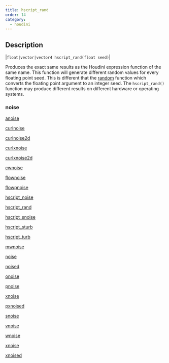 ```yaml
---
title: hscript_rand
order: 14
category:
  - houdini
---
```


## Description

|`float|vector|vector4 hscript_rand(float seed)`|

Produces the exact same results as the Houdini expression function of the same
name. This function will generate different random values for every floating
point seed. This is different that the [random](random.html "Generate a random
number based on the integer position in 1-4D space.") function which converts
the floating point argument to an integer seed. The `hscript_rand()` function
may produce different results on different hardware or operating systems.

### noise

[anoise](anoise.html)

[curlnoise](curlnoise.html)

[curlnoise2d](curlnoise2d.html)

[curlxnoise](curlxnoise.html)

[curlxnoise2d](curlxnoise2d.html)

[cwnoise](cwnoise.html)

[flownoise](flownoise.html)

[flowpnoise](flowpnoise.html)

[hscript_noise](hscript_noise.html)

[hscript_rand](hscript_rand.html)

[hscript_snoise](hscript_snoise.html)

[hscript_sturb](hscript_sturb.html)

[hscript_turb](hscript_turb.html)

[mwnoise](mwnoise.html)

[noise](noise.html)

[noised](noised.html)

[onoise](onoise.html)

[pnoise](pnoise.html)

[xnoise](pxnoise.html)

[pxnoised](pxnoised.html)

[snoise](snoise.html)

[vnoise](vnoise.html)

[wnoise](wnoise.html)

[xnoise](xnoise.html)

[xnoised](xnoised.html)
